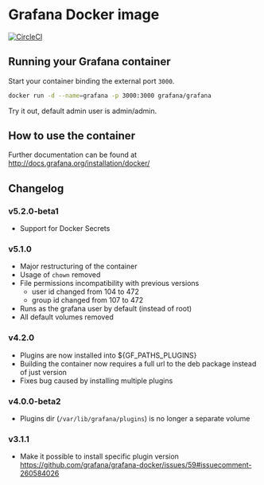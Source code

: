 # Grafana Docker image

[![CircleCI](https://circleci.com/gh/grafana/grafana-docker.svg?style=svg)](https://circleci.com/gh/grafana/grafana-docker)

## Running your Grafana container

Start your container binding the external port `3000`.

```bash
docker run -d --name=grafana -p 3000:3000 grafana/grafana
```

Try it out, default admin user is admin/admin.

## How to use the container

Further documentation can be found at http://docs.grafana.org/installation/docker/

## Changelog

### v5.2.0-beta1
* Support for Docker Secrets

### v5.1.0
* Major restructuring of the container
* Usage of `chown` removed
* File permissions incompatibility with previous versions
  * user id changed from 104 to 472
  * group id changed from 107 to 472
* Runs as the grafana user by default (instead of root)
* All default volumes removed

### v4.2.0
* Plugins are now installed into ${GF_PATHS_PLUGINS}
* Building the container now requires a full url to the deb package instead of just version
* Fixes bug caused by installing multiple plugins

### v4.0.0-beta2
* Plugins dir (`/var/lib/grafana/plugins`) is no longer a separate volume

### v3.1.1
* Make it possible to install specific plugin version https://github.com/grafana/grafana-docker/issues/59#issuecomment-260584026